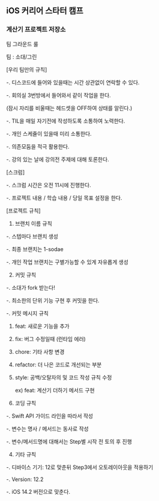## iOS 커리어 스타터 캠프

### 계산기 프로젝트 저장소

팀 그라운드 룰

팀 : 소대/그린

[우리 팀만의 규칙]


-. 디스코드에 들어와 있을때는 시간 상관없이 연락할 수 있다.

-. 회의실 3번방에서 들어와서 같이 작업을 한다.

   (잠시 자리를 비울때는 헤드셋을 OFF하여 상태를 알린다.)
   
-. TIL을 매일 자기전에 작성하도록 소통하여 노력한다.

-. 개인 스케쥴이 있을때 미리 소통한다.

-. 의존모둠을 적극 활용한다.

-. 강의 있는 날에 강의전 주제에 대해 토론한다.



[스크럼]

-. 스크럼 시간은 오전 11시에 진행한다.

-. 프로젝트 내용 / 학습 내용 / 당일 목표 설정을 한다. 



[프로젝트 규칙]

1) 브랜치 이름 규칙

-. 스텝마다 브랜치 생성

-. 최종 브랜치는 1-sodae

-. 개인 작업 브랜치는 구별가능할 수 있게 자유롭게 생성



2) 커밋 규칙

-. 소대가 fork 받는다!

-. 최소한의 단위 기능 구현 후 커밋을 한다.

-. 커밋 메시지 규칙

 1) feat: 새로운 기능을 추가
 
 2) fix: 버그 수정일때 (런타임 에러)
 
 3) chore: 기타 사항 변경
 
 4) refactor: 더 나은 코드로 개선되는 부분
 
 5) style: 공백/오탈자의 및 코드 작성 규칙 수정
 
     ex) feat: 계산기 더하기 메서드 구현
     
     

3) 코딩 규칙

-. Swift API 가이드 라인을 따라서 작성

-. 변수는 명사 / 메서드는 동사로 작성

-. 변수/메서드명에 대해서는 Step별 시작 전 토의 후 진행



4) 기타 규칙

-. 디바이스 기기: 12로 맞춘뒤 Step3에서 오토레이아웃을 적용하기

-. Version: 12.2

-. iOS 14.2 버전으로 맞춘다.
